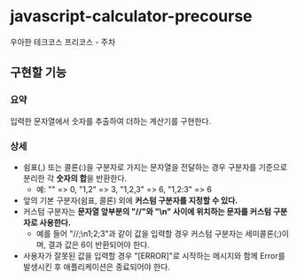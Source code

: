 # javascript-calculator-precourse

우아한 테크코스 프리코스 - 주차

## 구현할 기능
### 요약
입력한 문자열에서 숫자를 추출하여 더하는 계산기를 구현한다.

### 상세
- 쉼표(,) 또는 콜론(:)을 구분자로 가지는 문자열을 전달하는 경우 구분자를 기준으로 분리한 각 **숫자의 합**을 반환한다.
  - 예: "" => 0, "1,2" => 3, "1,2,3" => 6, "1,2:3" => 6
- 앞의 기본 구분자(쉼표, 콜론) 외에 **커스텀 구분자를 지정할 수 있다.**
- 커스텀 구분자는 **문자열 앞부분의 "//"와 "\n" 사이에 위치하는 문자를 커스텀 구분자로 사용한다.**
  - 예를 들어 "//;\n1;2;3"과 같이 값을 입력할 경우 커스텀 구분자는 세미콜론(;)이며, 결과 값은 6이 반환되어야 한다.
- 사용자가 잘못된 값을 입력할 경우 "[ERROR]"로 시작하는 메시지와 함께 Error를 발생시킨 후 애플리케이션은 종료되어야 한다.
